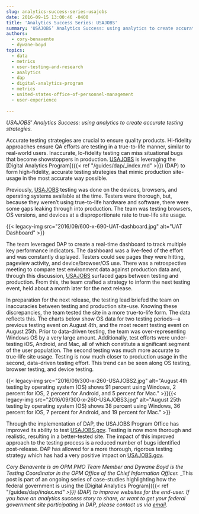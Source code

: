 ```yaml
---
slug: analytics-success-series-usajobs
date: 2016-09-15 13:00:46 -0400
title: 'Analytics Success Series: USAJOBS'
summary: 'USAJOBS’ Analytics Success: using analytics to create accurate testing strategies. Accurate testing strategies are crucial to ensure quality products. Hi-fidelity approaches ensure QA efforts are testing in a true-to-life manner, similar to real-world users. Inaccurate, lo-fidelity testing can miss situational bugs that become showstoppers in production. USAJOBS is leveraging the Digital Analytics Program (DAP) to'
authors:
  - cory-benavente
  - dywane-boyd
topics:
  - data
  - metrics
  - user-testing-and-research
  - analytics
  - dap
  - digital-analytics-program
  - metrics
  - united-states-office-of-personnel-management
  - user-experience
  
---
```


_USAJOBS’ Analytics Success: using analytics to create accurate testing strategies._

Accurate testing strategies are crucial to ensure quality products. Hi-fidelity approaches ensure QA efforts are testing in a true-to-life manner, similar to real-world users. Inaccurate, lo-fidelity testing can miss situational bugs that become showstoppers in production. <a href="https://www.usajobs.gov/" target="_blank">USAJOBS</a> is leveraging the [Digital Analytics Program]({{< ref "/guides/dap/_index.md" >}}) (DAP) to form high-fidelity, accurate testing strategies that mimic production site-usage in the most accurate way possible.

Previously, <a href="https://www.usajobs.gov/" target="_blank">USAJOBS</a> testing was done on the devices, browsers, and operating systems available at the time. Testers were thorough, but, because they weren’t using true-to-life hardware and software, there were some gaps leaking through into production. The team was testing browsers, OS versions, and devices at a disproportionate rate to true-life site usage.

{{< legacy-img src="2016/09/600-x-690-UAT-dashboard.jpg" alt="UAT Dashboard" >}}

The team leveraged DAP to create a real-time dashboard to track multiple key performance indicators. The dashboard was a live-feed of the effort and was constantly displayed. Testers could see pages they were hitting, pageview activity, and device/browser/OS use. There was a retrospective meeting to compare test environment data against production data and, through this discussion, <a href="https://www.usajobs.gov/" target="_blank">USAJOBS</a> surfaced gaps between testing and production. From this, the team crafted a strategy to inform the next testing event, held about a month later for the next release.

In preparation for the next release, the testing lead briefed the team on inaccuracies between testing and production site-use. Knowing these discrepancies, the team tested the site in a more true-to-life form. The data reflects this. The charts below show OS data for two testing periods—a previous testing event on August 4th, and the most recent testing event on August 25th. Prior to data-driven testing, the team was over-representing Windows OS by a very large amount. Additionally, test efforts were under-testing iOS, Android, and Mac, all of which constitute a significant segment of the user population. The second testing was much more accurate to true-life site usage. Testing is now much closer to production usage in the second, data-driven testing effort. This trend can be seen along OS testing, browser testing, and device testing.

{{< legacy-img src="2016/09/300-x-260-USAJOBS2.jpg" alt="August 4th testing by operating system (OS) shows 91 percent using Windows, 2 percent for iOS, 2 percent for Android, and 5 percent for Mac." >}}{{< legacy-img src="2016/09/300-x-260-USAJOBS3.jpg" alt="August 25th testing by operating system (OS) shows 38 percent using Windows, 36 percent for iOS, 7 percent for Android, and 19 percent for Mac." >}}

Through the implementation of DAP, the USAJOBS Program Office has improved its ability to test <a href="https://www.usajobs.gov/" target="_blank">USAJOBS.gov</a>. Testing is now more thorough and realistic, resulting in a better-tested site. The impact of this improved approach to the testing process is a reduced number of bugs identified post-release. DAP has allowed for a more thorough, rigorous testing strategy which has had a very positive impact on <a href="https://www.usajobs.gov/" target="_blank">USAJOBS.gov</a>.

 _Cory Benavente is an OPM PMO Team Member and Dywane Boyd is the Testing Coordinator in the OPM Office of the Chief Information Officer._
_This post is part of an ongoing series of case-studies highlighting how the federal government is using the [Digital Analytics Program]({{< ref "/guides/dap/_index.md" >}}) (DAP) to improve websites for the end-user. If you have an analytics success story to share, or want to get your federal government site participating in DAP, please contact us via [email](mailto:dap@support.digitalgov.gov)._
